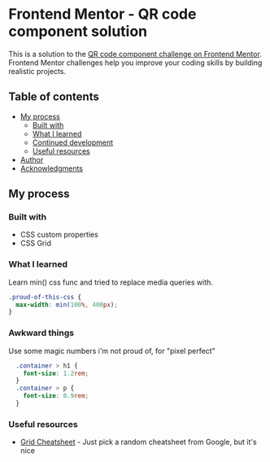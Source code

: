 # Frontend Mentor - QR code component solution

This is a solution to the [QR code component challenge on Frontend Mentor](https://www.frontendmentor.io/challenges/qr-code-component-iux_sIO_H). Frontend Mentor challenges help you improve your coding skills by building realistic projects. 

## Table of contents

- [My process](#my-process)
  - [Built with](#built-with)
  - [What I learned](#what-i-learned)
  - [Continued development](#continued-development)
  - [Useful resources](#useful-resources)
- [Author](#author)
- [Acknowledgments](#acknowledgments)


## My process

### Built with

- CSS custom properties
- CSS Grid

### What I learned

Learn min() css func and tried to replace media queries with.

```css
.proud-of-this-css {
  max-width: min(100%, 400px);
}
```

### Awkward things
Use some magic numbers i'm not proud of, for "pixel perfect"
```css
  .container > h1 {
    font-size: 1.2rem;
  }
  .container > p {
    font-size: 0.9rem;
  }
```
### Useful resources

- [Grid Cheatsheet](https://grid.malven.co/) - Just pick a random cheatsheet from Google, but it's nice
